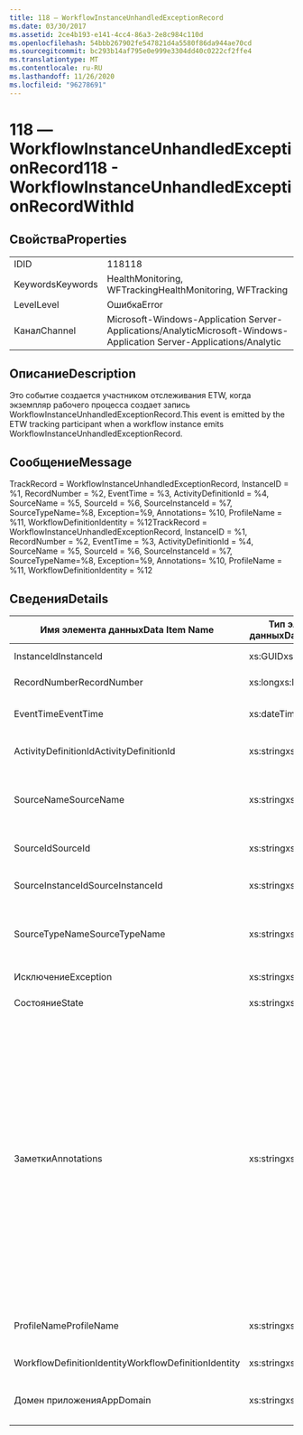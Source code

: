 ```yaml
---
title: 118 ― WorkflowInstanceUnhandledExceptionRecord
ms.date: 03/30/2017
ms.assetid: 2ce4b193-e141-4cc4-86a3-2e8c984c110d
ms.openlocfilehash: 54bbb267902fe547821d4a5580f86da944ae70cd
ms.sourcegitcommit: bc293b14af795e0e999e3304dd40c0222cf2ffe4
ms.translationtype: MT
ms.contentlocale: ru-RU
ms.lasthandoff: 11/26/2020
ms.locfileid: "96278691"
---
```

# <a name="118---workflowinstanceunhandledexceptionrecordwithid"></a><span data-ttu-id="7dec0-102">118 ― WorkflowInstanceUnhandledExceptionRecord</span><span class="sxs-lookup"><span data-stu-id="7dec0-102">118 - WorkflowInstanceUnhandledExceptionRecordWithId</span></span>

## <a name="properties"></a><span data-ttu-id="7dec0-103">Свойства</span><span class="sxs-lookup"><span data-stu-id="7dec0-103">Properties</span></span>  
  
|||  
|-|-|  
|<span data-ttu-id="7dec0-104">ID</span><span class="sxs-lookup"><span data-stu-id="7dec0-104">ID</span></span>|<span data-ttu-id="7dec0-105">118</span><span class="sxs-lookup"><span data-stu-id="7dec0-105">118</span></span>|  
|<span data-ttu-id="7dec0-106">Keywords</span><span class="sxs-lookup"><span data-stu-id="7dec0-106">Keywords</span></span>|<span data-ttu-id="7dec0-107">HealthMonitoring, WFTracking</span><span class="sxs-lookup"><span data-stu-id="7dec0-107">HealthMonitoring, WFTracking</span></span>|  
|<span data-ttu-id="7dec0-108">Level</span><span class="sxs-lookup"><span data-stu-id="7dec0-108">Level</span></span>|<span data-ttu-id="7dec0-109">Ошибка</span><span class="sxs-lookup"><span data-stu-id="7dec0-109">Error</span></span>|  
|<span data-ttu-id="7dec0-110">Канал</span><span class="sxs-lookup"><span data-stu-id="7dec0-110">Channel</span></span>|<span data-ttu-id="7dec0-111">Microsoft-Windows-Application Server-Applications/Analytic</span><span class="sxs-lookup"><span data-stu-id="7dec0-111">Microsoft-Windows-Application Server-Applications/Analytic</span></span>|  
  
## <a name="description"></a><span data-ttu-id="7dec0-112">Описание</span><span class="sxs-lookup"><span data-stu-id="7dec0-112">Description</span></span>  

 <span data-ttu-id="7dec0-113">Это событие создается участником отслеживания ETW, когда экземпляр рабочего процесса создает запись WorkflowInstanceUnhandledExceptionRecord.</span><span class="sxs-lookup"><span data-stu-id="7dec0-113">This event is emitted by the ETW tracking participant when a workflow instance emits WorkflowInstanceUnhandledExceptionRecord.</span></span>  
  
## <a name="message"></a><span data-ttu-id="7dec0-114">Сообщение</span><span class="sxs-lookup"><span data-stu-id="7dec0-114">Message</span></span>  

 <span data-ttu-id="7dec0-115">TrackRecord = WorkflowInstanceUnhandledExceptionRecord, InstanceID = %1, RecordNumber = %2, EventTime = %3, ActivityDefinitionId = %4, SourceName = %5, SourceId = %6, SourceInstanceId = %7, SourceTypeName=%8, Exception=%9, Annotations= %10, ProfileName = %11, WorkflowDefinitionIdentity = %12</span><span class="sxs-lookup"><span data-stu-id="7dec0-115">TrackRecord = WorkflowInstanceUnhandledExceptionRecord, InstanceID = %1, RecordNumber = %2, EventTime = %3, ActivityDefinitionId = %4, SourceName = %5, SourceId = %6, SourceInstanceId = %7, SourceTypeName=%8, Exception=%9,  Annotations= %10, ProfileName = %11, WorkflowDefinitionIdentity = %12</span></span>  
  
## <a name="details"></a><span data-ttu-id="7dec0-116">Сведения</span><span class="sxs-lookup"><span data-stu-id="7dec0-116">Details</span></span>  
  
|<span data-ttu-id="7dec0-117">Имя элемента данных</span><span class="sxs-lookup"><span data-stu-id="7dec0-117">Data Item Name</span></span>|<span data-ttu-id="7dec0-118">Тип элемента данных</span><span class="sxs-lookup"><span data-stu-id="7dec0-118">Data Item Type</span></span>|<span data-ttu-id="7dec0-119">Описание</span><span class="sxs-lookup"><span data-stu-id="7dec0-119">Description</span></span>|  
|--------------------|--------------------|-----------------|  
|<span data-ttu-id="7dec0-120">InstanceId</span><span class="sxs-lookup"><span data-stu-id="7dec0-120">InstanceId</span></span>|<span data-ttu-id="7dec0-121">xs:GUID</span><span class="sxs-lookup"><span data-stu-id="7dec0-121">xs:GUID</span></span>|<span data-ttu-id="7dec0-122">Идентификатор экземпляра для рабочего процесса.</span><span class="sxs-lookup"><span data-stu-id="7dec0-122">The instance id for the workflow</span></span>|  
|<span data-ttu-id="7dec0-123">RecordNumber</span><span class="sxs-lookup"><span data-stu-id="7dec0-123">RecordNumber</span></span>|<span data-ttu-id="7dec0-124">xs:long</span><span class="sxs-lookup"><span data-stu-id="7dec0-124">xs:long</span></span>|<span data-ttu-id="7dec0-125">Порядковый номер созданной записи.</span><span class="sxs-lookup"><span data-stu-id="7dec0-125">The sequence number of the emitted record</span></span>|  
|<span data-ttu-id="7dec0-126">EventTime</span><span class="sxs-lookup"><span data-stu-id="7dec0-126">EventTime</span></span>|<span data-ttu-id="7dec0-127">xs:dateTime</span><span class="sxs-lookup"><span data-stu-id="7dec0-127">xs:dateTime</span></span>|<span data-ttu-id="7dec0-128">Время в формате UTC, когда было создано событие.</span><span class="sxs-lookup"><span data-stu-id="7dec0-128">The time in UTC when the event was emitted</span></span>|  
|<span data-ttu-id="7dec0-129">ActivityDefinitionId</span><span class="sxs-lookup"><span data-stu-id="7dec0-129">ActivityDefinitionId</span></span>|<span data-ttu-id="7dec0-130">xs:string</span><span class="sxs-lookup"><span data-stu-id="7dec0-130">xs:string</span></span>|<span data-ttu-id="7dec0-131">Имя корневого действия в рабочем процессе.</span><span class="sxs-lookup"><span data-stu-id="7dec0-131">The name of the root activity in the workflow</span></span>|  
|<span data-ttu-id="7dec0-132">SourceName</span><span class="sxs-lookup"><span data-stu-id="7dec0-132">SourceName</span></span>|<span data-ttu-id="7dec0-133">xs:string</span><span class="sxs-lookup"><span data-stu-id="7dec0-133">xs:string</span></span>|<span data-ttu-id="7dec0-134">Имя исходного действия, в котором произошла ошибка, что привело к созданию исключения unhandledException.</span><span class="sxs-lookup"><span data-stu-id="7dec0-134">The source activity name that faulted resulting in the unhandledException</span></span>|  
|<span data-ttu-id="7dec0-135">SourceId</span><span class="sxs-lookup"><span data-stu-id="7dec0-135">SourceId</span></span>|<span data-ttu-id="7dec0-136">xs:string</span><span class="sxs-lookup"><span data-stu-id="7dec0-136">xs:string</span></span>|<span data-ttu-id="7dec0-137">Идентификатор исходного действия, в котором произошла ошибка.</span><span class="sxs-lookup"><span data-stu-id="7dec0-137">The activity id of the fault source activity</span></span>|  
|<span data-ttu-id="7dec0-138">SourceInstanceId</span><span class="sxs-lookup"><span data-stu-id="7dec0-138">SourceInstanceId</span></span>|<span data-ttu-id="7dec0-139">xs:string</span><span class="sxs-lookup"><span data-stu-id="7dec0-139">xs:string</span></span>|<span data-ttu-id="7dec0-140">Идентификатор экземпляра исходного действия, в котором произошла ошибка.</span><span class="sxs-lookup"><span data-stu-id="7dec0-140">The activity instance id of the fault source activity</span></span>|  
|<span data-ttu-id="7dec0-141">SourceTypeName</span><span class="sxs-lookup"><span data-stu-id="7dec0-141">SourceTypeName</span></span>|<span data-ttu-id="7dec0-142">xs:string</span><span class="sxs-lookup"><span data-stu-id="7dec0-142">xs:string</span></span>|<span data-ttu-id="7dec0-143">Имя типа исходного действия, в котором произошла ошибка, что привело к созданию исключения unhandledException.</span><span class="sxs-lookup"><span data-stu-id="7dec0-143">The source activity type name that faulted resulting in the unhandledException</span></span>|  
|<span data-ttu-id="7dec0-144">Исключение</span><span class="sxs-lookup"><span data-stu-id="7dec0-144">Exception</span></span>|<span data-ttu-id="7dec0-145">xs:string</span><span class="sxs-lookup"><span data-stu-id="7dec0-145">xs:string</span></span>|<span data-ttu-id="7dec0-146">Данные необработанного исключения.</span><span class="sxs-lookup"><span data-stu-id="7dec0-146">The exception details for the unhandled exception</span></span>|  
|<span data-ttu-id="7dec0-147">Состояние</span><span class="sxs-lookup"><span data-stu-id="7dec0-147">State</span></span>|<span data-ttu-id="7dec0-148">xs:string</span><span class="sxs-lookup"><span data-stu-id="7dec0-148">xs:string</span></span>|<span data-ttu-id="7dec0-149">Текущее состояние рабочего процесса.</span><span class="sxs-lookup"><span data-stu-id="7dec0-149">The current state of the Workflow.</span></span>|  
|<span data-ttu-id="7dec0-150">Заметки</span><span class="sxs-lookup"><span data-stu-id="7dec0-150">Annotations</span></span>|<span data-ttu-id="7dec0-151">xs:string</span><span class="sxs-lookup"><span data-stu-id="7dec0-151">xs:string</span></span>|<span data-ttu-id="7dec0-152">Заметки, добавленные к этому событию.</span><span class="sxs-lookup"><span data-stu-id="7dec0-152">The annotations that were added to this event.</span></span> <span data-ttu-id="7dec0-153">Значения хранятся в XML-элементе в формате \<items> \< item name = "annotationName" type="System.String"> аннотатионвалуе \</item> \</items> .</span><span class="sxs-lookup"><span data-stu-id="7dec0-153">The values are stored in an xml element in the format \<items>\< item name = "annotationName" type="System.String">annotationValue\</item>\</items>.</span></span> <span data-ttu-id="7dec0-154">Если заметки не указаны, строка содержит \<items/> .</span><span class="sxs-lookup"><span data-stu-id="7dec0-154">If no annotations are specified then the string contains \<items/>.</span></span> <span data-ttu-id="7dec0-155">Размер событий ETW ограничен размером буфера ETW или максимальным размером полезных данных для события ETW.</span><span class="sxs-lookup"><span data-stu-id="7dec0-155">The ETW event size is limited by the ETW buffer size or the max payload for an ETW event.</span></span> <span data-ttu-id="7dec0-156">Если размер события превышает предел ETW, то событие усекается путем удаления заметок и замены значения аннотации на \<items> ... \</items> .</span><span class="sxs-lookup"><span data-stu-id="7dec0-156">If the size of the event exceeds the ETW limits, then the event is truncated by dropping the annotations and replacing the annotation value with \<items>...\</items>.</span></span>|  
|<span data-ttu-id="7dec0-157">ProfileName</span><span class="sxs-lookup"><span data-stu-id="7dec0-157">ProfileName</span></span>|<span data-ttu-id="7dec0-158">xs:string</span><span class="sxs-lookup"><span data-stu-id="7dec0-158">xs:string</span></span>|<span data-ttu-id="7dec0-159">Имя или профиль отслеживания, который привел к созданию этого события.</span><span class="sxs-lookup"><span data-stu-id="7dec0-159">The name or the tracking profile that resulted in this event being emitted</span></span>|  
|<span data-ttu-id="7dec0-160">WorkflowDefinitionIdentity</span><span class="sxs-lookup"><span data-stu-id="7dec0-160">WorkflowDefinitionIdentity</span></span>|<span data-ttu-id="7dec0-161">xs:string</span><span class="sxs-lookup"><span data-stu-id="7dec0-161">xs:string</span></span>|<span data-ttu-id="7dec0-162">Идентификатор определения рабочего процесса</span><span class="sxs-lookup"><span data-stu-id="7dec0-162">The workflow definition id</span></span>|  
|<span data-ttu-id="7dec0-163">Домен приложения</span><span class="sxs-lookup"><span data-stu-id="7dec0-163">AppDomain</span></span>|<span data-ttu-id="7dec0-164">xs:string</span><span class="sxs-lookup"><span data-stu-id="7dec0-164">xs:string</span></span>|<span data-ttu-id="7dec0-165">Строка, возвращаемая AppDomain.CurrentDomain.FriendlyName.</span><span class="sxs-lookup"><span data-stu-id="7dec0-165">The string returned by AppDomain.CurrentDomain.FriendlyName.</span></span>|

